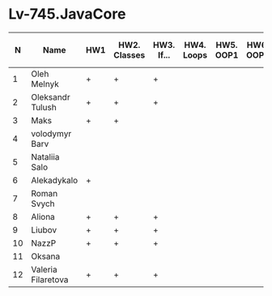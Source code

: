 # Lv-745.JavaCore

N|Name| HW1 | HW2. Classes|HW3. If...|HW4. Loops|HW5. OOP1 |HW6. OOP2 |HW7. Inner classes| HW8. Collection1 | HW9. Collection2|HW10. String|HW11. Exception |HW12. Java8.1 |HW13. Java8.2 | HW14. Threads | HW15. IO
--|--|--|--|--|--|--|--|--|--|--|--|--|--|--|--|--
1|Oleh Melnyk|+|+|+||||||||||  
2|Oleksandr Tulush|+|+|+||||||||||  
3|Maks|+|+|||||||||||  
4|volodymyr Barv|||||||||||||  
5|Nataliia Salo|||||||||||||  
6|Alekadykalo|+||||||||||||  
7|Roman Svych|||||||||||||  
8|Aliona|+|+|+||||||||||  
9|Liubov|+|+|+||||||||||  
10|NazzP|+|+|+||||||||||  
11|Oksana|||||||||||||  
12|Valeria Filaretova|+|+|+||||||||||
